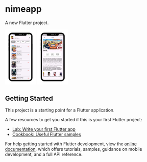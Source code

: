 # nimeapp

A new Flutter project.

<p align="start">
  <img src="assets/2.png" width="20%" alt="App">
  <img src="assets/3.png" width="20%" alt="App2">
</p>

## Getting Started

This project is a starting point for a Flutter application.

A few resources to get you started if this is your first Flutter project:

- [Lab: Write your first Flutter app](https://docs.flutter.dev/get-started/codelab)
- [Cookbook: Useful Flutter samples](https://docs.flutter.dev/cookbook)

For help getting started with Flutter development, view the
[online documentation](https://docs.flutter.dev/), which offers tutorials,
samples, guidance on mobile development, and a full API reference.
